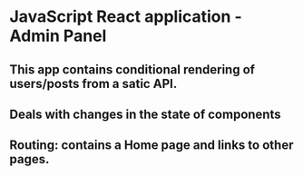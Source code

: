# JavaScript React application - Admin Panel

## This app contains conditional rendering of users/posts from a satic API.
## Deals with changes in the state of components
## Routing: contains a Home page and links to other pages.


